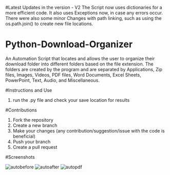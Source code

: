 #Latest Updates in the version - V2
The Script now uses dictionaries for a more efficient code. It also uses Exceptions now, in case any errors occur. There were also some minor 
Changes with path linking, such as using the os.path.join() to create new file locations.

# Python-Download-Organizer
An Automation Script that locates and allows the user to organize their download folder into different folders based on the file extension.
The folders are created by the program and are separated by Applications, Zip files, Images, Videos, PDF files, Word Documents, Excel Sheets, 
PowerPoint, Text, Audio, and Miscellaneous.

#Instructions and Use
1) run the .py file and check your save location for results

#Contributions
1) Fork the repository
2) Create a new branch
3) Make your changes (any contribution/suggestion/issue with the code is beneficial)
4) Push your branch
5) Create a pull request


#Screenshots

![autobefore](https://github.com/user-attachments/assets/9fd66cbf-9348-40ab-b04e-adcf395fa58a)
![autoafter](https://github.com/user-attachments/assets/bdad835c-ed6a-4480-a1d6-cb9988b7b862)
![autopdf](https://github.com/user-attachments/assets/862cd969-9ef9-405c-bf96-8ca9e6c1a16b)
